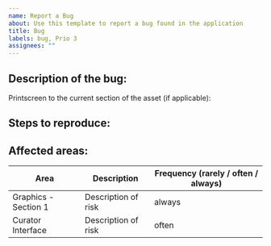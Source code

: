 ```yaml
---
name: Report a Bug
about: Use this template to report a bug found in the application
title: Bug
labels: bug, Prio 3
assignees: ""
---
```


## **Description of the bug**:

<!--
Please outline the bug you are facing. Use this section to describe the symptoms of the bug.
If you have any print of the bug, just paste it bellow.
-->

Printscreen to the current section of the asset (if applicable):

## **Steps to reproduce**:

<!--
Please outline the steps we need to follow to reproduce the bug in our environment.
 -->

## **Affected areas**:

<!--
Please outline the areas affected by this bug.
-->

| Area                 | Description         | Frequency (rarely / often / always) |
| -------------------- | ------------------- | ----------------------------------- |
| Graphics - Section 1 | Description of risk | always                              |
| Curator Interface    | Description of risk | often                               |

<!-- Finally, issues are set with a default priority of 3 (this is the medium). If you think this needs changing, please amend the issue with the appropriate priority label.
If you assign two labels, the one with the lower priority will be set.
-->

